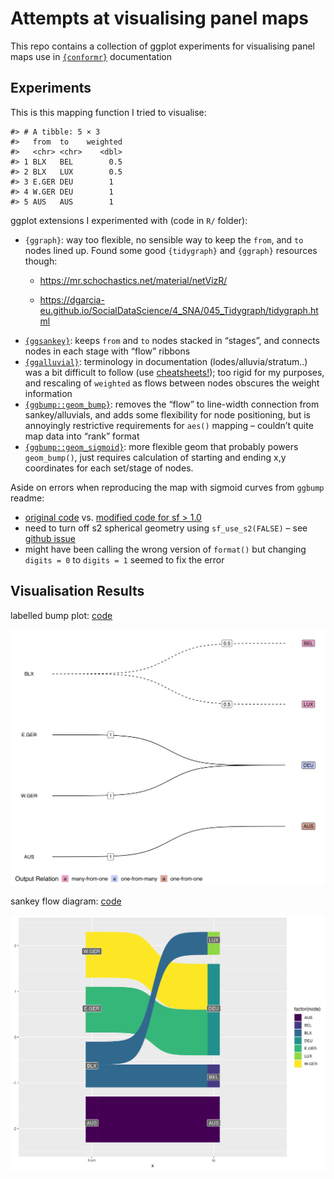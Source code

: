
<!-- README.md is generated from README.Rmd. Please edit that file -->

# Attempts at visualising panel maps

This repo contains a collection of ggplot experiments for visualising
panel maps use in [`{conformr}`](https://github.com/cynthiahqy/conformr)
documentation

<!-- badges: start -->
<!-- badges: end -->

## Experiments

This is this mapping function I tried to visualise:

    #> # A tibble: 5 × 3
    #>   from  to    weighted
    #>   <chr> <chr>    <dbl>
    #> 1 BLX   BEL        0.5
    #> 2 BLX   LUX        0.5
    #> 3 E.GER DEU        1  
    #> 4 W.GER DEU        1  
    #> 5 AUS   AUS        1

ggplot extensions I experimented with (code in `R/` folder):

-   `{ggraph}`: way too flexible, no sensible way to keep the `from`,
    and `to` nodes lined up. Found some good `{tidygraph}` and
    `{ggraph}` resources though:
    -   <https://mr.schochastics.net/material/netVizR/>

    -   <https://dgarcia-eu.github.io/SocialDataScience/4_SNA/045_Tidygraph/tidygraph.html>
-   [`{ggsankey}`](https://github.com/davidsjoberg/ggsankey): keeps
    `from` and `to` nodes stacked in “stages”, and connects nodes in
    each stage with “flow” ribbons
-   [`{ggalluvial}`](https://github.com/corybrunson/ggalluvial):
    terminology in documentation (lodes/alluvia/stratum..) was a bit
    difficult to follow (use
    [cheatsheets!](https://jtr13.github.io/cc21fall2/ggalluvial-cheatsheet.html));
    too rigid for my purposes, and rescaling of `weighted` as flows
    between nodes obscures the weight information
-   [`{ggbump::geom_bump}`](https://github.com/davidsjoberg/ggbump#tutorial):
    removes the “flow” to line-width connection from sankey/alluvials,
    and adds some flexibility for node positioning, but is annoyingly
    restrictive requirements for `aes()` mapping – couldn’t quite map
    data into “rank” format
-   [`{ggbump::geom_sigmoid}`](https://github.com/davidsjoberg/ggbump#sigmoid-curves-examples):
    more flexible geom that probably powers `geom_bump()`, just requires
    calculation of starting and ending x,y coordinates for each
    set/stage of nodes.

Aside on errors when reproducing the map with sigmoid curves from
`ggbump` readme:

-   [original
    code](https://github.com/davidsjoberg/tidytuesday/blob/master/2020w17/2020w17_skript.R)
    vs. [modified code for sf \> 1.0](R/ggbump-sigmoid-map.R)
-   need to turn off s2 spherical geometry using `sf_use_s2(FALSE)` –
    see [github issue](https://github.com/r-spatial/sf/issues/1759)
-   might have been calling the wrong version of `format()` but changing
    `digits = 0` to `digits = 1` seemed to fix the error

## Visualisation Results

labelled bump plot: [code](R/ggbump-sigmoid-graph-edges.R)

![labelled bump plot](ggbump-sigmoid-graph-edges.jpg)

sankey flow diagram: [code](R/ggsankey.R)

![sankey flow diagram](ggsankey.png)
